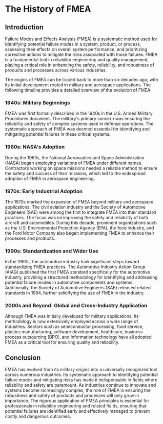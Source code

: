# The History of FMEA

## Introduction

Failure Modes and Effects Analysis (FMEA) is a systematic method used for identifying potential failure modes in a system, product, or process, assessing their effects on overall system performance, and prioritizing corrective actions to mitigate the risks associated with those failures. FMEA is a fundamental tool in reliability engineering and quality management, playing a critical role in enhancing the safety, reliability, and robustness of products and processes across various industries.

The origins of FMEA can be traced back to more than six decades ago, with its initial development rooted in military and aerospace applications. The following timeline provides a detailed overview of the evolution of FMEA:

### 1940s: Military Beginnings

FMEA was first formally described in the 1940s in the U.S. Armed Military Procedures document. The military's primary concern was ensuring the reliability and safety of complex systems used in defense operations. The systematic approach of FMEA was deemed essential for identifying and mitigating potential failures in these critical systems.

### 1960s: NASA's Adoption

During the 1960s, the National Aeronautics and Space Administration (NASA) began employing variations of FMEA under different names. Contractors working on space missions needed a reliable method to ensure the safety and success of their missions, which led to the widespread adoption of FMEA in aerospace engineering.

### 1970s: Early Industrial Adoption

The 1970s marked the expansion of FMEA beyond military and aerospace applications. The civil aviation industry and the Society of Automotive Engineers (SAE) were among the first to integrate FMEA into their standard practices. The focus was on improving the safety and reliability of both aircraft and automobiles. During this decade, prominent organizations such as the U.S. Environmental Protection Agency (EPA), the food industry, and the Ford Motor Company also began implementing FMEA to enhance their processes and products.

### 1990s: Standardization and Wider Use

In the 1990s, the automotive industry took significant steps toward standardizing FMEA practices. The Automotive Industry Action Group (AIAG) published the first FMEA standard specifically for the automotive industry, providing a structured methodology for identifying and addressing potential failure modes in automotive components and systems. Additionally, the Society of Automotive Engineers (SAE) released related standards in 1994, further solidifying the use of FMEA in the industry.

### 2000s and Beyond: Global and Cross-Industry Application

Although FMEA was initially developed for military applications, its methodology is now extensively employed across a wide range of industries. Sectors such as semiconductor processing, food service, plastics manufacturing, software development, healthcare, business process outsourcing (BPO), and information technology have all adopted FMEA as a critical tool for ensuring quality and reliability.

## Conclusion

FMEA has evolved from its military origins into a universally recognized tool across numerous industries. Its systematic approach to identifying potential failure modes and mitigating risks has made it indispensable in fields where reliability and safety are paramount. As industries continue to innovate and systems become increasingly complex, the role of FMEA in ensuring the robustness and safety of products and processes will only grow in importance. The rigorous application of FMEA principles is essential for professionals in reliability engineering and related fields, ensuring that potential failures are identified early and effectively managed to prevent costly and dangerous outcomes.
